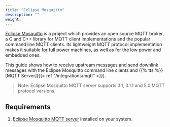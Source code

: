 ```yaml
---
title: "Eclipse Mosquitto"
description: ""
weight: 
---
```


[Eclipse Mosquitto](https://mosquitto.org/) is a project which provides an open source MQTT broker, a C and C++ library for MQTT client implementations and the popular command line MQTT clients. Its lightweight MQTT protocol implementation makes it suitable for full power machines, as well as for the low power and embedded ones. 

<!--more-->

This guide shows how to receive upstream messages and send downlink messages with the Eclipse Mosquitto command line clients and {{% tts %}} [MQTT Server]({{< ref "/integrations/mqtt" >}}).

>Note: Eclipse Mosquitto MQTT server supports 3.1, 3.1.1 and 5.0 MQTT protocol versions.

## Requirements

1. [Eclipse Mosquitto MQTT server](https://github.com/eclipse/mosquitto) installed on your system.
